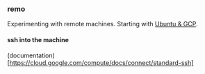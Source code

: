 ### remo

Experimenting with remote machines.  Starting with [Ubuntu & GCP](https://ubuntu.com/blog/launch-ubuntu-desktop-on-google-cloud).

#### ssh into the machine

(documentation)[https://cloud.google.com/compute/docs/connect/standard-ssh]